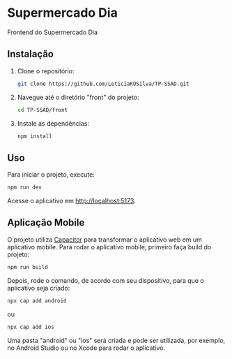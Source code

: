 # Supermercado Dia

Frontend do Supermercado Dia

## Instalação

1. Clone o repositório:

   ```bash
   git clone https://github.com/LeticiaKOSilva/TP-SSAD.git
   ```

2. Navegue até o diretório "front" do projeto:

   ```bash
   cd TP-SSAD/front
   ```

3. Instale as dependências:

   ```bash
   npm install
   ```

## Uso

Para iniciar o projeto, execute:

```bash
npm run dev
```

Acesse o aplicativo em [http://localhost:5173](http://localhost:5173).

## Aplicação Mobile

O projeto utiliza [Capacitor](https://capacitorjs.com/solution/react) para transformar o aplicativo web em um aplicativo mobile. Para rodar o aplicativo mobile, primeiro faça build do projeto:

```bash
npm run build
```

Depois, rode o comando, de acordo com seu dispositivo, para que o aplicativo seja criado:

```bash
npx cap add android
```

ou

```bash
npx cap add ios
```

Uma pasta "android" ou "ios" será criada e pode ser utilizada, por exemplo, no Android Studio ou no Xcode para rodar o aplicativo.
